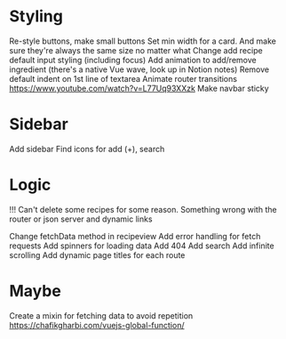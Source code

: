 # Styling

Re-style buttons, make small buttons 
Set min width for a card. And make sure they're always the same size no matter what 
Change add recipe default input styling (including focus)
Add animation to add/remove ingredient (there's a native Vue wave, look up in Notion notes)
Remove default indent on 1st line of textarea
Animate router transitions https://www.youtube.com/watch?v=L77Uq93XXzk
Make navbar sticky

# Sidebar

Add sidebar
Find icons for add (+), search

# Logic

!!! Can't delete some recipes for some reason. Something wrong with the router or json server and dynamic links

Change fetchData method in recipeview
Add error handling for fetch requests
Add spinners for loading data
Add 404
Add search
Add infinite scrolling
Add dynamic page titles for each route

# Maybe
Create a mixin for fetching data to avoid repetition https://chafikgharbi.com/vuejs-global-function/





